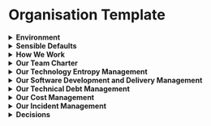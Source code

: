 # Organisation Template

<details>
<summary><b>Environment</b></summary>

## Environment

### Structure

#### Definitions

| Term | Definition |
|--|--|
| Company | A legal entity that provides products and/or services. |
| Product | An item that a consumer is aware of when interacting with something to perform a task. |
| Location | A geographic location where the company has a person or people acting in a role. |
| Function | A problem domain within the organisation that is sufficiently differentiated to require it's own management. |
| Role | A set of responsibilities that define when the associated person is accountable, responsible, needs to be consulted or informed. <sup>\[1\]</sup> |
| Stream-aligned Team | A group of roles that provide external product experiences on top of internal product ones. <sup>\[2\]</sup> |
| Platform Team | A group of roles that provide internal product to accelerate delivery by stream-aligned team. <sup>\[2\]</sup> |
| Enabling Team | A group of roles that help stream-aligned teams overcome obstacles by providing additional capacity or capability. <sup>\[2\]</sup> |
| Complicated Subsystem Team | A group of roles where the individuals represent a specific niche capability. <sup>\[2\]</sup> |

<sup>\[1\]</sup> we use the [The RACI Model](https://racichart.org/the-raci-model/) to define the way a role participates in the completion of a task.

<sup>\[2\]</sup> we use the nomenclature from [Team Topologies](https://teamtopologies.com/key-concepts) to define team boundaries and interaction modes.

#### Legend

![Legend](environment/legend.png)

#### Function to Location Distribution

![Function to Location Distribution](environment/structure/function-location-distribution.png)

#### Role Distribution

![Role Distribution](environment/structure/role-distribution.png)

</details>

<details>
<summary><b>Sensible Defaults</b></summary>

## Sensible Defaults

| Term | Definition |
|--|--|
| Default ring | Options that are considered a standard for new and existing projects. An Architectural Decision Record (ADR) is to be published to explain why it is a default. |
| Maintain ring | Options that we need to maintain a proficiency in due to e.g. maintenance requirements for components that are not rewrite appropriate. When there is a new project adjacent to one using it, a maintain option should be considered, and if chosen have a justification published in an Architectural Decision Record (ADR). |
| Trial ring | Options that we want to try and accept the use of on small projects i.e. projects small enough that we would consider rewrite over refactor. An Architectural Decision Record (ADR) is to be published justifying the use of a new option of this type, and completion of any project using it should trigger a retrospective to see if the option moves to another ring. |
| Remove ring | Options that have been used and we are actively working to, or wish to remove. An Architectural Decision Record (ADR) is to be published to explain why it is being removed from our options. |
| Languages quadrant | Programming languages used to implement algorithms in software to solve problems using a computer. |
| Tools quadrant | Software that is used in the development, repair, or enhancement of other software. |
| Platforms quadrant | A set of software and supporting resources that provides the ability to deliver software to a consumer. |
| Frameworks quadrant | A software component that provides a generic and consistent behaviour. This behaviour can be leveraged in the development of new software, and can provide efficiency and remove errors. |
| Patterns quadrant | A generic and reusable approach, that can be used to solve a common problem that can represent in the programming of a new software solution. |
| Practices quadrant | A reusable approach for the programming of software, that has a defined set of benefits and costs. |
| Methodologies quadrant | A set of processes used to describe the parts, phases, inputs, outputs and activities used to deliver software. |
| Ceremonies quadrant | A time when a collection of people gather for a purpose, to achieve a set of outcomes, and make decisions using a structured approach. |

### Engineering

We are using the [ThoughtWorks Radar](https://www.thoughtworks.com/radar/byor) approach for communicating the languages, tools, platforms and frameworks sensible defaults within the organisation.

The content is in the [engineering-radar.csv](engineering-radar.csv) file.

The live version is [here](http://engineering-sensible-defaults.qual.is/).

### Architecture

We are using the [ThoughtWorks Radar](https://www.thoughtworks.com/radar/byor) approach for communicating the patterns, practices, methodologies and ceremonies sensible defaults within the organisation.

The content is in the [architecture-radar.csv](architecture-radar.csv) file.

The live version is [here](http://architecture-sensible-defaults.qual.is/).

</details>

<details>
<summary><b>How We Work</b></summary>

## How We Work

We use:

* [The RACI Model](https://racichart.org/the-raci-model/) to define the way a role participates in the completion of a task.
* [RAID Analysis](https://www.techagilist.com/agile/scrum/raid/) to document risks, assumptions, issues and dependencies when planning.
* [RAPID Model](https://www.bain.com/insights/rapid-tool-to-clarify-decision-accountability/) to clarify who does what in the decision making process.
* [Architecture Decision Records](https://cognitect.com/blog/2011/11/15/documenting-architecture-decisions) to capture the data and rhetoric used to make our decisions.

### Our Risks, Assumptions, Issues and Dependencies

| Description | Type | Criticality |
|--|--|--|
| Decisions made without all the required interactions/information | Risk | High |

#### Proposed Mitigation

| Description | Mitigation |
|--|--|
| We want to be making good decisions | [0001-we-want-to-be-making-good-decisions.md](decisions/0001-we-want-to-be-making-good-decisions.md) |

</details>

<details>
<summary><b>Our Team Charter</b></summary>

## Our Team Charter

### Interaction Modes

The more repeated a task, the more we favour X-as-a-service over facilitation, and facilitation over collaboration.

#### Collaboration

Working with another person or team to achieve an outcome.

##### Guidelines

* use calendars
* we don't book on top of existing calendars
* we block out before 10:00 and after 16:00 in our calendars
* we block out from noon to 13:30 in our calendars
* meetings invites have a defined Purpose, set of Outcomes, Decisions to be made, and a Structure (PODS)

##### Managing Outliers

###### No Suitable Meeting Time

* create a channel with the mandatory participants in your messaging platform and organise a suitable time asynchronously

###### When Urgency Dictates Haste

* create a channel with the mandatory participants in your messaging platform
* determine Purpose, set of Outcomes, Decisions to be made, and a Structure (PODS) for any meeting required
* organise a suitable time for any meeting required, ensuring that the urgency is catered for

###### Receive Unexpected Calendar Conflict

* decline invite with message "I have another commitment scheduled for this time and will not be able to attend. Many apologies."

#### Facilitation

Providing another person or team assistance to achieve an outcome.

##### Guidelines

* anyone in the team can facilitate providing the assistance
* any supporting material is discoverable and has a degree of self-serve
* teams have a dedicated channel in your messaging platform for assistance requests

##### Managing Outliers

Escalate to collaboration.

#### X-as-a-Service

Providing an automated capability to another person or team to achieve an outcome.

##### Guidelines

* services provide any API assistance using an API interfacing approach that is consistent across the organisation
* services provide any User Interface assistance using a consistent design language
* services are discoverable in a consistent way across teams and have self-serve documentation

##### Managing Outliers

Escalate to facilitation.

</details>

<details>
<summary><b>Our Technology Entropy Management</b></summary>

## Our Technology Entropy Management

### Use Sensible Defaults

Capture sensible defaults for technology (languages, frameworks, tools and platforms) and architecture (patterns, practices, methodologies and ceremonies). These help guide teams to acceptable decisions on code, quality, software delivery approaches and architectural management, while still maintaining a degree of autonomy.

### Use Automation

Automate what we can to minimise bottlenecks in software development, delivery and project on-boarding. Examples of automation we expect from our teams are: tests, developer experiences, convention tests, infrastructure and continuous delivery.

### Use Machine Readable Specifications

Use standardised machine readable and structured specifications to document. As an example, we expect our teams to use: Architectural Decision Records (ADR), PlantUML and the Descriptor Format for Catalogue Entities used in Spotify Backstage for system cataloguing.

### Use Standard Processes

Use standard processes for documenting aspects of the software delivery process. As an example we expect our teams to use: RAID Analysis to document risks, assumptions, issues and dependencies; the RAPID Model to clarify who does what in the decision making process; and the RACI Model to define the way roles participate in the completion of a task.

### Use Contracts For Team Inputs And Outputs

Use consistent metrics as a contract for all our teams to report on e.g. software delivery performance using the DORA metrics. The metrics we use and the way we report on them can be aggregated so we can automate reporting at more coarse grained granularities.

### Measure How We Are Doing

Measure what we care about so we can favour data over rhetoric when making decisions and discussing our progress. Examples we expect our teams to use are the DORA metrics, Real User Monitoring (RUM) for e.g. performance, and analytics measures such as Daily Active Users (DAU).

</details>

<details>
<summary><b>Our Software Development and Delivery Management</b></summary>

## Our Software Development and Delivery Management

### Give Autonomy Over Giving The Approach

Teams develop and deliver using a combination of approaches they identify as suitable given the Problems, Opportunities, Objectives and Constraints of the team. The approach is to “trust, but verify”, through tracking whether the team is an Elite, High, Medium or Low performer based on the DORA Metrics: Lead Time to Changes (LTTC), Deployment Frequency (DF), Mean Time To Recovery (MTTR) and Change Failure Rate (CFR).

### Give Objectives To Achieve Over Solutions To Be Implemented

Teams are provided objectives representing problems to be solved for our customers or the business. The team is tasked with:

* documenting Architectural Decision Records with initiative options to achieve the objective
* proposing key results they have identified as achievable

### Use Automation over Manual Activity

Teams are to avoid manual activities and ruthlessly automate. Determining whether a team has an appropriate amount of automation is achieved via chaos engineering in their product infrastructure, and monitoring DORA Metrics to measure the team and on-boarding performance: Lead Time to Changes (LTTC), Deployment Frequency (DF), Mean Time To Recovery (MTTR) and Change Failure Rate (CFR).

### Use Consistent Reporting Formats over Inconsistent Ones

Teams are to report on e.g. Objectives and Key Result progress using a format that is consistent between them. This provides the leadership team with a ubiquitous language and reduces cognitive load.

</details>

<details>
<summary><b>Our Technical Debt Management</b></summary>

## Our Technical Debt Management

### Deliberate

Maintain a register of decisions that deliberately incur debt. This is a table that has columns for: ‘Date’, ‘Repay By Date’, ‘Description’, ‘Justification’, ‘Estimated Effort’ and ‘Link to Related Architectural Decision Record’.

### Bit Rot

Development teams are required to create Architectural Decision Records (ADR) to avoid their products devolving into unnecessary complexity and/or suffering design drift. A team makes a recommendation, adjacent product teams and technology leaders need to agree, the team will perform any updates to their projects and/or processes, input will be sought from the technology function in the business, and the decision on the approaches to be utilised will be made by the team Technology Manager.

### Outdated Design

Quarterly ceremony to identify decisions or system characteristics that are no longer desirable/fit-for-purpose - "Our Technical Debt - Outdated Design Review".

</details>

<details>
<summary><b>Our Cost Management</b></summary>

## Our Cost Management

### Cost Of Goods Sold (COGS)

* Infrastructure costs
* Third-party platform costs for internal and external products
* Third-party library costs for components embedded in internal and external products
* Front office costs for sales, account management and customer support people, products and platforms
* Back office costs for analysis, technical, and administrative support people, products and platforms
* Product development and delivery people, products and  platforms

### Profitability

* We use Average Revenue Per User (ARPU) to measure our commercial health on a monthly cadence:
  * `Total Revenue / Number of Users`
* We use Customer Lifetime Value (LTV) to measure our per customer profitability:
  * `ARPU x Average Months User is Active – COGS`
* We use a standard account method to measure our overall profitability:
  * `Revenue – COGS – Expenses`

</details>

<details>
<summary><b>Our Incident Management</b></summary>

## Our Incident Management

* We use a “You build it, you run it” approach for our products
* We use operational support rosters within our product teams to determine the team members responsible when an incident occurs

The table below defines who is responsible, accountable, needs to be consulted or informed in our Incident Management and Operational Support process.

| Role  | Responsible?  | Accountable?  | Consulted?  | Informed?  |
|---|---|---|---|---|
| Chief Information Officer |   |   |   | `Y` |
| Delivery Manager <sup>\[1\]</sup> |   | `Y`  |   |   |
| Chief Product Officer |   |   |   | `Y` |
| Product Manager <sup>\[1\]</sup> |   |   | `Y` |   |
| Chief Technology Officer |   |   |   | `Y` |
| Technology Manager <sup>\[1\]</sup> |   |   | `Y` |   |
| Chief Creative Officer |   |   |   | `Y` |
| Design Manager <sup>\[1\]</sup> |   |   | `Y` |   |
| Stream-aligned Team <sup>\[2\]</sup> | `Y` |   |   |   |
| Platform Team <sup>\[2\]</sup> | `Y` |   |   |   |
| Enabling Team <sup>\[2\]</sup> | `Y` |   |   |   |
| Complicated Subsystem Team <sup>\[2\]</sup> | `Y` |   |   |   |

<sup>\[1\]</sup> managers involved in incident determined by products affected.

<sup>\[2\]</sup> teams involved in incident determined by accountable role and system catalogue consultation.

</details>

<details>
<summary><b>Decisions</b></summary>

## Decisions

* [Architecture Decision Register](decisions)

</details>

